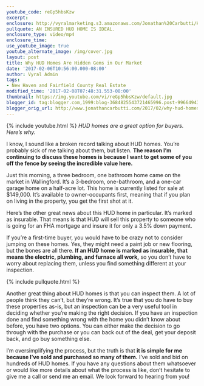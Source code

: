 ```yaml
---
youtube_code: reGp5hbsKzw
excerpt:
enclosure: http://vyralmarketing.s3.amazonaws.com/Jonathan%20Carbutti/HUD%20Homes%20in%202017.mp4
pullquote: AN INSURED HUD HOME IS IDEAL.
enclosure_type: video/mp4
enclosure_time:
use_youtube_image: true
youtube_alternate_image: /img/cover.jpg
layout: post
title: Why HUD Homes Are Hidden Gems in Our Market
date: '2017-02-06T10:56:00.000-08:00'
author: Vyral Admin
tags:
- New Haven and Fairfield County Real Estate
modified_time: '2017-02-08T07:48:31.553-08:00'
thumbnail: https://img.youtube.com/vi/reGp5hbsKzw/default.jpg
blogger_id: tag:blogger.com,1999:blog-3684825543721465996.post-996649432836256230
blogger_orig_url: http://www.jonathancarbutti.com/2017/02/why-hud-homes-are-hidden-gems-in-our.html
---
```

{% include youtube.html %}
*HUD homes are a great option for buyers. Here’s why.*

I know, I sound like a broken record talking about HUD homes. You’re probably sick of me talking about them, but listen. **The reason I’m continuing to discuss these homes is because I want to get some of you off the fence by seeing the incredible value here.**

Just this morning, a three bedroom, one bathroom home came on the market in Wallingford. It’s a 3-bedroom, one-bathroom, and a one-car garage home on a half-acre lot. This home is currently listed for sale at $149,000. It’s available to owner-occupants first, meaning that if you plan on living in the property, you get the first shot at it.

Here’s the other great news about this HUD home in particular. It’s marked as insurable. That means is that HUD will sell this property to someone who is going for an FHA mortgage and insure it for only a 3.5% down payment.

If you’re a first-time buyer, you would have to be crazy not to consider jumping on these homes. Yes, they might need a paint job or new flooring, but the bones are all there. **If an HUD home is marked as insurable, that means the electric, plumbing, and furnace all work,** so you don’t have to worry about replacing them, unless you find something different at your inspection.

{% include pullquote.html %}

Another great thing about HUD homes is that you can inspect them. A lot of people think they can’t, but they’re wrong. It’s true that you do have to buy these properties as-is, but an inspection can be a very useful tool in deciding whether you’re making the right decision. If you have an inspection done and find something wrong with the home you didn’t know about before, you have two options. You can either make the decision to go through with the purchase or you can back out of the deal, get your deposit back, and go buy something else.

I’m oversimplifying the process, but the truth is that **it is simple for me because I’ve sold and purchased so many of them.** I’ve sold and bid on hundreds of HUD homes. If you have any questions about them whatsoever or would like more details about what the process is like, don’t hesitate to give me a call or send me an email. We look forward to hearing from you!
